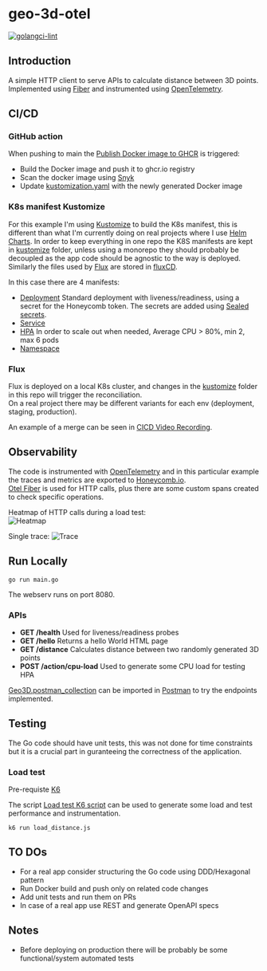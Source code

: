 # geo-3d-otel

[![golangci-lint](https://github.com/efumagal/geo-3d-otel/actions/workflows/golangci-lint.yml/badge.svg)](https://github.com/efumagal/geo-3d-otel/actions/workflows/golangci-lint.yml)

## Introduction

A simple HTTP client to serve APIs to calculate distance between 3D points.  
Implemented using [Fiber](https://gofiber.io) and instrumented using [OpenTelemetry](https://opentelemetry.io).  

## CI/CD

### GitHub action
When pushing to main the [Publish Docker image to GHCR](.github/workflows/ghcr-build-push.yml) is triggered:  
- Build the Docker image and push it to ghcr.io registry
- Scan the docker image using [Snyk](https://snyk.io)
- Update [kustomization.yaml](kustomize/kustomization.yaml) with the newly generated Docker image

### K8s manifest Kustomize
For this example I'm using [Kustomize](https://kustomize.io) to build the K8s manifest, this is different than what I'm currently doing on real projects where I use [Helm Charts](https://helm.sh/docs/topics/charts/).
In order to keep everything in one repo the K8S manifests are kept in [kustomize](kustomize/) folder, unless using a monorepo they should probably be decoupled as the app code should be agnostic to the way is deployed. 
Similarly the files used by [Flux](https://fluxcd.io) are stored in [fluxCD](fluxCD/).  

In this case there are 4 manifests:
- [Deployment](kustomize/deployment.yaml) 
Standard deployment with liveness/readiness, using a secret for the Honeycomb token. The secrets are added using [Sealed secrets](https://github.com/bitnami-labs/sealed-secrets).
- [Service](kustomize/service.yaml)
- [HPA](kustomize/hpa.yaml)
In order to scale out when needed, Average CPU > 80%, min 2, max 6 pods
- [Namespace](kustomize/namespace.yaml)

### Flux
Flux is deployed on a local K8s cluster, and changes in the [kustomize](kustomize/) folder in this repo will trigger the reconciliation.  
On a real project there may be different variants for each env (deployment, staging, production).  

An example of a merge can be seen in [CICD Video Recording](cicd.md).

## Observability

The code is instrumented with [OpenTelemetry](https://opentelemetry.io) and in this particular example the traces and metrics are exported to [Honeycomb.io](https://www.honeycomb.io).  
[Otel Fiber](https://github.com/gofiber/contrib/tree/main/otelfiber) is used for HTTP calls, plus there are some custom spans created to check specific operations.  

Heatmap of HTTP calls during a load test:  
![Heatmap](https://github.com/efumagal/geo-3d-otel/assets/77152760/69378de0-5dd6-41f1-8713-c3ab1c8212b9)

Single trace:
![Trace](https://github.com/efumagal/geo-3d-otel/assets/77152760/e8e33da7-26d0-4d93-971d-0a77d2fdbfd5)

## Run Locally

```shell
go run main.go
```

The webserv runs on port 8080.

### APIs

- **GET /health** Used for liveness/readiness probes
- **GET /hello** Returns a hello World HTML page
- **GET /distance** Calculates distance between two randomly generated 3D points
- **POST /action/cpu-load** Used to generate some CPU load for testing HPA 

[Geo3D.postman_collection](postman_collection/Geo3D.postman_collection) can be imported in [Postman](https://www.postman.com) to try the endpoints implemented.

## Testing

The Go code should have unit tests, this was not done for time constraints but it is a crucial part in guranteeing the correctness of the application.

### Load test

Pre-requiste [K6](https://k6.io)

The script [Load test K6 script](k6-load/load_distance.js) can be used to generate some load and test performance and instrumentation.

```shell
k6 run load_distance.js
```

## TO DOs

- For a real app consider structuring the Go code using DDD/Hexagonal pattern
- Run Docker build and push only on related code changes
- Add unit tests and run them on PRs
- In case of a real app use REST and generate OpenAPI specs

## Notes

- Before deploying on production there will be probably be some functional/system automated tests
